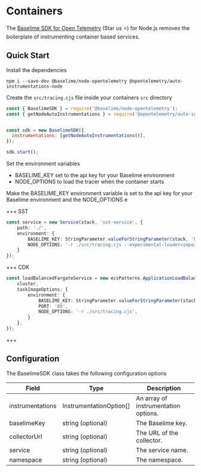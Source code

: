 # Containers

The [Baselime SDK for Open Telemetry](https://github.com/Baselime/lambda-node-opentelemetry) (Star us ⭐) for Node.js removes the boilerplate of instrumenting container based services. 

## Quick Start

Install the dependencies

```
npm i --save-dev @baselime/node-opentelemetry @opentelemetry/auto-instrumentations-node
```

Create the `src/tracing.cjs` file inside your containers `src` directory

```javascript
const { BaselimeSDK } = require('@baselime/node-opentelemetry');
const { getNodeAutoInstrumentations } = require('@opentelemetry/auto-instrumentations-node');


const sdk = new BaselimeSDK({
  instrumentations: [getNodeAutoInstrumentations()],
});

sdk.start();
```
Set the environment variables

* BASELIME_KEY set to the api key for your Baselime environment
* NODE_OPTIONS to load the tracer when the container starts


Make the BASELIME_KEY environment variable is set to the api key for your Baselime environment and the NODE_OPTIONS e

+++ SST
```typescript
const service = new Service(stack, 'sst-service', {
    path: './',
    environment: {
        BASELIME_KEY: StringParameter.valueForStringParameter(stack, 'baselime-key'),
        NODE_OPTIONS: '-r ./src/tracing.cjs --experimental-loader=import-in-the-middle/hook.mjs'
    }
});
```
+++ CDK
```typescript
const loadBalancedFargateService = new ecsPatterns.ApplicationLoadBalancedFargateService(stack, 'Service', {
    cluster,
    taskImageOptions: {
        environment: {
            BASELIME_KEY: StringParameter.valueForStringParameter(stack, 'baselime-key'),
            PORT: '80',
            NODE_OPTIONS: '-r ./src/tracing.cjs',
        }
    },
});
```
+++


## Configuration

The BaselimeSDK class takes the following configuration options

| Field            | Type                    | Description                          |
| ---------------- | ----------------------- | ------------------------------------ |
| instrumentations | InstrumentationOption[] | An array of instrumentation options. |
| baselimeKey      | string (optional)       | The Baselime key.                    |
| collectorUrl     | string (optional)       | The URL of the collector.            |
| service          | string (optional)       | The service name.                    |
| namespace        | string (optional)       | The namespace.                       |
